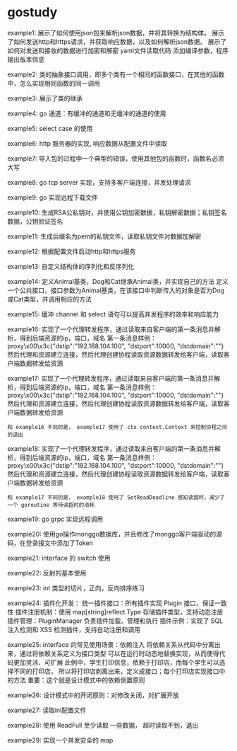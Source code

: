 # gostudy

example1:
展示了如何使用json包来解析json数据，并将其转换为结构体。
展示了如何发送http和https请求，并获取响应数据，以及如何解析json数据。
展示了如何对发送和接收的数据进行加密和解密
yaml文件读取代码
添加编译参数，程序输出版本信息

example2:
    类的抽象接口调用，即多个类有一个相同的函数接口，在其他的函数中，怎么实现相同函数的同一调用

example3:
    展示了类的继承

example4:
    go 通道：有缓冲的通道和无缓冲的通道的使用

example5:
    select case 的使用

example6:
    http 服务器的实现, 响应数据从配置文件中读取

example7:
    导入包的过程中一个典型的错误，使用其他包的函数时，函数名必须大写

example8:
    go tcp server 实现，支持多客户端连接，并发处理请求

example9:
    go 实现远程下载文件

example10:
    生成RSA公私钥对，并使用公钥加密数据，私钥解密数据；私钥签名数据，公钥验证签名

example11:
    生成后缀名为pem的私钥文件，读取私钥文件对数据加解密

example12:
    根据配置文件启动http和https服务

example13:
    自定义结构体的序列化和反序列化

example14:
    定义Animal基类，Dog和Cat继承Animal类，并实现自己的方法
    定义一个公共接口，接口参数为Animal基类，在该接口中判断传入的对象是否为Dog或Cat类型，并调用相应的方法

example15:
    缓冲 channel 和 select 语句可以提高并发程序的效率和响应能力

example16:
    实现了一个代理转发程序，通过读取来自客户端的第一条消息并解析，得到后端资源的ip，端口，域名
    第一条消息样例：proxy\x00\x3c{"dstip":"192.168.104.100", "dstport":10000, "dstdomain":""}
    然后代理和资源建立连接，然后代理创建协程读取资源数据转发给客户端，读取客户端数据转发给资源

example17:
    实现了一个代理转发程序，通过读取来自客户端的第一条消息并解析，得到后端资源的ip，端口，域名
    第一条消息样例：proxy\x00\x3c{"dstip":"192.168.104.100", "dstport":10000, "dstdomain":""}
    然后代理和资源建立连接，然后代理创建协程读取资源数据转发给客户端，读取客户端数据转发给资源

    和 example16 不同的是， example17 使用了 ctx context.Context 来控制协程之间的退出

example18:
    实现了一个代理转发程序，通过读取来自客户端的第一条消息并解析，得到后端资源的ip，端口，域名
    第一条消息样例：proxy\x00\x3c{"dstip":"192.168.104.100", "dstport":10000, "dstdomain":""}
    然后代理和资源建立连接，然后代理创建协程读取资源数据转发给客户端，读取客户端数据转发给资源

    和 example17 不同的是， example18 使用了 SetReadDeadline 感知读超时，减少了一个 goroutine 等待读超时的消耗

example19:
    go grpc 实现远程调用

example20:
    使用go操作monggo数据库，并且修改了monggo客户端驱动的源码，在登录报文中添加了Token

example21:
	interface 的 switch 使用

example22:
	反射的基本使用

example23:
	int 类型的切片，正向，反向排序练习

example24:
    插件化开发：
        统一插件接口：所有插件实现 Plugin 接口，保证一致性
        插件注册机制：使用 map[string]reflect.Type 存储插件类型，支持动态注册
        插件管理：PluginManager 负责插件加载、管理和执行
        插件示例：实现了 SQL 注入检测和 XSS 检测插件，支持自动注册和调用

example25:
    interface 的常见使用场景：依赖注入
        将依赖关系从代码中分离出来，通过将依赖关系定义为接口类型
        可以在运行时动态地替换实现，从而使得代码更加灵活、可扩展
    此例中，学生打印信息，依赖于打印店，而每个学生可以选择不同的打印店，
    所以将打印店剥离出来，定义成接口；每个打印店实现接口中的方法
    重要：这个就是设计模式中的依赖倒置原则

example26: 设计模式中的开闭原则：对修改关闭，对扩展开放

example27: 读取ini配置文件

example28: 
    使用 ReadFull 至少读取 一些数据， 超时读取不到，退出

example29: 
    实现一个并发安全的 map